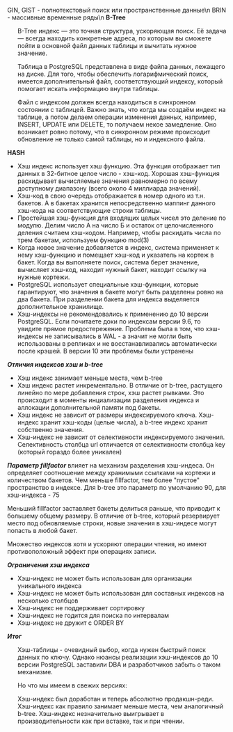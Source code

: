 GIN, GIST - полнотекстовый поиск или пространственные данные\n
BRIN - массивные временные ряды\n
**B-Tree**
<ul>
B-Tree индекс — это точная структура, ускоряющая поиск. Её задача — всегда находить конкретные адреса, по которым вы сможете пойти в основной файл данных таблицы и вычитать нужное значение.

Таблица в PostgreSQL представлена в виде файла данных, лежащего на диске. Для того, чтобы обеспечить логарифмический поиск, имеется дополнительный файл, соответствующий индексу, который помогает искать информацию внутри таблицы. 

Файл с индексом должен всегда находиться в синхронном состоянии с таблицей. Важно знать, что когда мы создаём индекс на таблице, а потом делаем операции изменения данных, например, INSERT, UPDATE или DELETE, то получаем некое замедление. Оно возникает ровно потому, что в синхронном режиме происходит обновление не только самой таблицы, но и индексного файла. 
</ul>

**HASH**
<ul>
  <li>Хэш индекс использует хэш функцию. Эта функция отображает тип данных в 32-битное целое число - хэш-код. Хорошая хэш-функция раскидывает вычисляемые значения равномерно по всему доступному диапазону (всего около 4 миллиарда значений).</li>

<li>Хэш-код в свою очередь отображается в номер одного из т.н. бакетов. А в бакетах хранится непосредственно маппинг данного хэш-кода на соответствующие строки таблицы.</li>

<li>Простейшая хэш-функция для входящих целых чисел это деление по модулю. Делим число А на число Б и остаток от целочисленного деления считаем хэш-кодом. Например, чтобы раскидать числа по трем бакетам, используем функцию mod(3)</li>

<li>Когда новое значение добавляется в индекс, система применяет к нему хэш-функцию и помещает хэш-код и указатель на кортеж в бакет.
Когда вы выполняете поиск, система берет значение, вычисляет хэш-код, находит нужный бакет, находит ссылку на нужные кортежи.</li>

<li>PostgreSQL использует специальные хэш-функции, которые гарантируют, что значения в бакете могут быть разделены ровно на два бакета. При разделении бакета для индекса выделяется дополнительное хранилище.</li>

<li>Хэш-индексы не рекомендовались к применению до 10 версии PostgreSQL. Если почитаете доки по индексам версии 9.6, то увидите прямое предостережение. Проблема была в том, что хэш-индексы не записывались в WAL - а значит не могли быть использованы в репликах и не восстанавливались автоматически после крэшей. В версии 10 эти проблемы были устранены</li></ul>

***Отличия индексов хэш и b-tree***
<ul>
<li>Хэш индекс занимает меньше места, чем b-tree</li>
<li>Хэш индекс растет инкрементально. В отличие от b-tree, растущего линейно по мере добавления строк, хэш растет рывками. Это происходит в моменты инциализации разделения индекса и аллокации дополнительной памяти под бакеты.</li>
<li>Хэш индекс не зависит от размеры индексируемого ключа. Хэш-индекс хранит хэш-коды (целые числа), а b-tree индекс хранит собственно значения.</li>
<li>Хэш-индекс не зависит от селективности индексируемого значения. Селективность столбца url отличается от селективности столбца key (который гораздо более уникален)</li>
</ul>

***Параметр fillfactor***
влияет на механизм разделения хэш-индеса. Он определяет соотношение между хранимыми ссылками на кортежи и количеством бакетов. Чем меньше fillfactor, тем более "пустое" пространство в индексе.
Для b-tree это параметр по умолчанию 90, для хэш-индекса - 75

Меньший fillfactor заставляет бакеты делиться раньше, что приводит к большему общему размеру. В отличие от b-tree, который резервирует место под обновляемые строки, новые значения в хэш-индесе могут попасть в любой бакет.

Множество индексов хотя и ускоряют операции чтения, но имеют противоположный эффект при операциях записи.

***Ограничения хэш индекса***
<ul>
<li>Хэш-индекс не может быть использован для организации уникального индекса</li>
<li>Хэш-индекс не может быть использован для составных индексов на несколько столбцов</li>
<li>Хэш-индекс не поддерживает сортировку</li>
<li>Хэш-индекс не годится для поиска по интервалам</li>
<li>Хэш-индекс не дружит с ORDER BY</li>
</ul>

***Итог***
<ul>
Хэш-таблицы - очевидный выбор, когда нужен быстрый поиск данных по ключу. Однако нюансы реализации хэш-индексов до 10 версии PostgreSQL заставили DBA и разработчиков забыть о таком механизме.

Но что мы имеем в свежих версиях:

Хэш-индекс был доработан и теперь абсолютно продакшн-реди.
Хэш-индекс как правило занимает меньше места, чем аналогичный b-tree.
Хэш-индекс незначительно выигрывает в производительности как при вставке, так и при чтении.
</ul>
